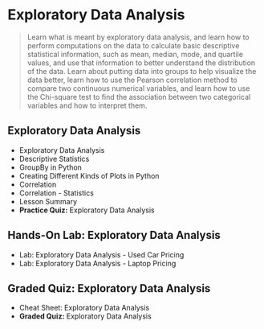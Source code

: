 # Exploratory Data Analysis
> Learn what is meant by exploratory data analysis, and learn how to perform computations on the data to calculate basic descriptive statistical information, such as mean, median, mode, and quartile values, and use that information to better understand the distribution of the data. Learn about putting data into groups to help visualize the data better, learn how to use the Pearson correlation method to compare two continuous numerical variables, and learn how to use the Chi-square test to find the association between two categorical variables and how to interpret them.
## Exploratory Data Analysis
- Exploratory Data Analysis
- Descriptive Statistics
- GroupBy in Python
- Creating Different Kinds of Plots in Python
- Correlation
- Correlation - Statistics
- Lesson Summary
- **Practice Quiz:** Exploratory Data Analysis
## Hands-On Lab: Exploratory Data Analysis
- Lab: Exploratory Data Analysis - Used Car Pricing
- Lab: Exploratory Data Analysis - Laptop Pricing
## Graded Quiz: Exploratory Data Analysis
- Cheat Sheet: Exploratory Data Analysis
- **Graded Quiz:** Exploratory Data Analysis
